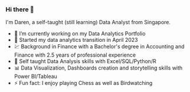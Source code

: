 ### Hi there 👋

I'm Daren, a self-taught (still learning) Data Analyst from Singapore. 

- 🔭 I’m currently working on my Data Analytics Portfolio
- 🛝 Started my data analytics transition in April 2023
- 💹 Background in Finance with a Bachelor's degree in Accounting and Finance with 2.5 years of professional experience
- 🔎 Self taught Data Analysis skills with Excel/SQL/Python/R
- 📊 Data Visualization, Dashboards creation and storytelling skills with Power BI/Tableau
- ⚡ Fun fact: I enjoy playing Chess as well as Birdwatching

